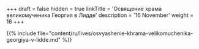 +++
draft = false
hidden = true
linkTitle = 'Освящение храма великомученика Георгия в Лидде'
description = '16 November'
weight = 16
+++

{{% include file="content/ru/lives/osvyashenie-khrama-velikomuchenika-georgiya-v-lidde.md" %}}

